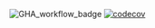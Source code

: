 ![GHA_workflow_badge](https://github.com/ni-eminen/ohtu-store/workflows/CI/badge.svg)
[![codecov](https://codecov.io/gh/ni-eminen/ohtu-store/branch/master/graph/badge.svg?token=TXRW46WNJA)](https://codecov.io/gh/ni-eminen/ohtu-store)